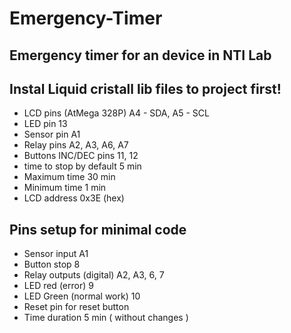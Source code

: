 # Emergency-Timer
## Emergency timer for an device in NTI Lab
## Instal Liquid cristall lib files to project first!
* LCD pins (AtMega 328P) A4 - SDA, A5 - SCL  
* LED pin 13
* Sensor pin A1
* Relay pins A2, A3, A6, A7
* Buttons INC/DEC pins 11, 12
* time to stop by default 5 min
* Maximum time 30 min
* Minimum time 1 min
* LCD address 0x3E (hex)
## Pins setup for minimal code 
* Sensor input A1
* Button stop 8
* Relay outputs (digital) A2, A3, 6, 7
* LED red (error) 9
* LED Green (normal work) 10
* Reset pin for reset button
* Time duration 5 min ( without changes )
